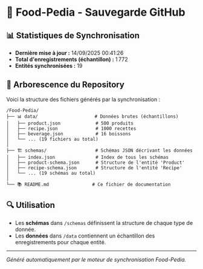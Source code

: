 # 🍔 Food-Pedia - Sauvegarde GitHub

## 📊 Statistiques de Synchronisation

- **Dernière mise à jour :** 14/09/2025 00:41:26
- **Total d'enregistrements (échantillon) :** 1 772
- **Entités synchronisées :** 19

## 📁 Arborescence du Repository

Voici la structure des fichiers générés par la synchronisation :

```
/Food-Pedia/
├── 📊 data/                     # Données brutes (échantillons)
│   ├── product.json             # 500 produits
│   ├── recipe.json              # 1000 recettes  
│   ├── beverage.json            # 16 boissons
│   └── ... (19 fichiers au total)
│
├── 🏗️ schemas/                  # Schémas JSON décrivant les données
│   ├── index.json               # Index de tous les schémas
│   ├── product-schema.json      # Structure de l'entité 'Product'
│   ├── recipe-schema.json       # Structure de l'entité 'Recipe'
│   └── ... (19 schémas au total)
│
└── 📚 README.md                # Ce fichier de documentation
```

## 🔍 Utilisation

- Les **schémas** dans `/schemas` définissent la structure de chaque type de donnée.
- Les **données** dans `/data` contiennent un échantillon des enregistrements pour chaque entité.

---
*Généré automatiquement par le moteur de synchronisation Food-Pedia.*